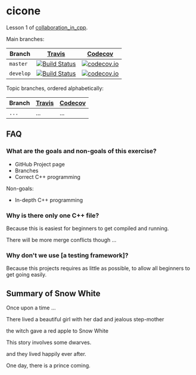 # cicone

Lesson 1 of [collaboration_in_cpp](https://github.com/richelbilderbeek/collaboration_in_cpp).

Main branches:

Branch|[Travis](https://travis-ci.org)|[Codecov](https://www.codecov.io)
---|---|---
`master` |[![Build Status](https://travis-ci.org/richelbilderbeek/cicone.svg?branch=master)](https://travis-ci.org/richelbilderbeek/cicone)|[![codecov.io](https://codecov.io/github/richelbilderbeek/cicone/coverage.svg?branch=master)](https://codecov.io/github/richelbilderbeek/cicone/branch/master)
`develop`|[![Build Status](https://travis-ci.org/richelbilderbeek/cicone.svg?branch=develop)](https://travis-ci.org/richelbilderbeek/cicone)|[![codecov.io](https://codecov.io/github/richelbilderbeek/cicone/coverage.svg?branch=develop)](https://codecov.io/github/richelbilderbeek/cicone/branch/develop)

Topic branches, ordered alphabetically:

Branch|[Travis](https://travis-ci.org)|[Codecov](https://www.codecov.io)
---|---|---
`...` |...|...

## FAQ

### What are the goals and non-goals of this exercise?

 * GitHub Project page
 * Branches
 * Correct C++ programming

Non-goals:

 * In-depth C++ programming

### Why is there only one C++ file?

Because this is easiest for beginners to get compiled and running.

There will be more merge conflicts though ...

### Why don't we use [a testing framework]?

Because this projects requires as little as possible, 
to allow all beginners to get going easily.

## Summary of Snow White

Once upon a time ...

There lived a beautiful girl with her dad and jealous step-mother

the witch gave a red apple to Snow White

This story involves some dwarves.

and they lived happily ever after.

One day, there is a prince coming.
